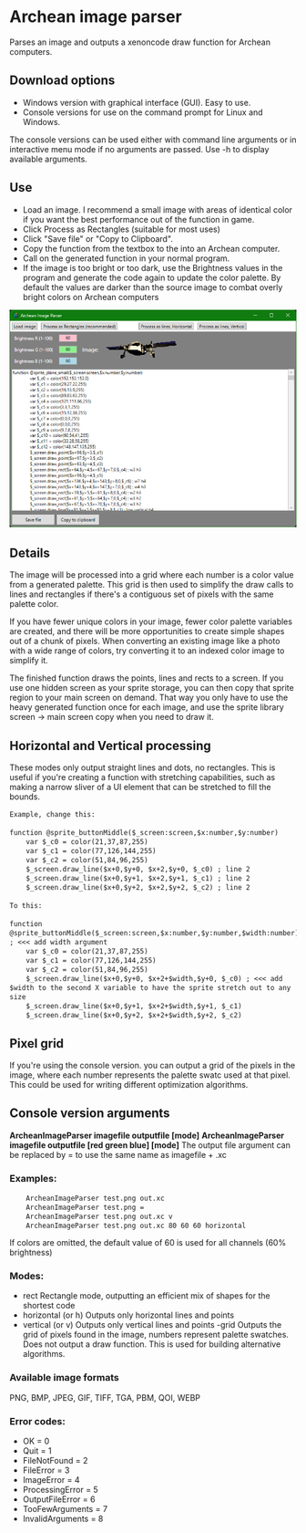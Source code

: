 # Archean image parser
Parses an image and outputs a xenoncode draw function for Archean computers.

## Download options

- Windows version with graphical interface (GUI). Easy to use.
- Console versions for use on the command prompt for Linux and Windows. 
 
The console versions can be used either with command line arguments or in interactive menu mode if no arguments are passed.
Use -h to display available arguments.

## Use
- Load an image. I recommend a small image with areas of identical color if you want the best performance out of the function in game.
- Click Process as Rectangles (suitable for most uses)
- Click "Save file" or "Copy to Clipboard".
- Copy the function from the textbox to the into an Archean computer.
- Call on the generated function in your normal program.
- If the image is too bright or too dark, use the Brightness values in the program and generate the code again to update the color palette. By default the values are darker than the source image to combat overly bright colors on Archean computers

![Screenshot](screenshot.png)

## Details
The image will be processed into a grid where each number is a color value from a generated palette.
This grid is then used to simplify the draw calls to lines and rectangles if there's a contiguous set of pixels with the same palette color.

If you have fewer unique colors in your image, fewer color palette variables are created, and there will be more opportunities to create simple shapes out of a chunk of pixels.
When converting an existing image like a photo with a wide range of colors, try converting it to an indexed color image to simplify it.

The finished function draws the points, lines and rects to a screen. If you use one hidden screen as your sprite storage, you can then copy that sprite region to your main screen on demand.
That way you only have to use the heavy generated function once for each image, and use the sprite library screen -> main screen copy when you need to draw it.

## Horizontal and Vertical processing
These modes only output straight lines and dots, no rectangles.
This is useful if you're creating a function with stretching capabilities, such as making a narrow sliver of a UI element that can be stretched to fill the bounds.

    Example, change this:

    function @sprite_buttonMiddle($_screen:screen,$x:number,$y:number)
	    var $_c0 = color(21,37,87,255)
    	var $_c1 = color(77,126,144,255)
    	var $_c2 = color(51,84,96,255)
    	$_screen.draw_line($x+0,$y+0, $x+2,$y+0, $_c0) ; line 2 
    	$_screen.draw_line($x+0,$y+1, $x+2,$y+1, $_c1) ; line 2 
    	$_screen.draw_line($x+0,$y+2, $x+2,$y+2, $_c2) ; line 2 

    To this:
    
    function @sprite_buttonMiddle($_screen:screen,$x:number,$y:number,$width:number) ; <<< add width argument
	    var $_c0 = color(21,37,87,255)
    	var $_c1 = color(77,126,144,255)
    	var $_c2 = color(51,84,96,255)
    	$_screen.draw_line($x+0,$y+0, $x+2+$width,$y+0, $_c0) ; <<< add $width to the second X variable to have the sprite stretch out to any size
    	$_screen.draw_line($x+0,$y+1, $x+2+$width,$y+1, $_c1)
    	$_screen.draw_line($x+0,$y+2, $x+2+$width,$y+2, $_c2)
        

## Pixel grid

If you're using the console version. you can output a grid of the pixels in the image, where each number represents the palette swatc used at that pixel. This could be used for writing different optimization algorithms.

## Console version arguments

**ArcheanImageParser imagefile outputfile [mode]**
**ArcheanImageParser imagefile outputfile [red green blue] [mode]**
The output file argument can be replaced by = to use the same name as imagefile + .xc

### Examples:
		ArcheanImageParser test.png out.xc
		ArcheanImageParser test.png =
		ArcheanImageParser test.png out.xc v
		ArcheanImageParser test.png out.xc 80 60 60 horizontal

If colors are omitted, the default value of 60 is used for all channels (60% brightness)

### Modes:
- rect        Rectangle mode, outputting an efficient mix of shapes for the shortest code
- horizontal  (or h) Outputs only horizontal lines and points
- vertical    (or v) Outputs only vertical lines and points
 -grid        Outputs the grid of pixels found in the image, numbers represent palette swatches. Does not output a draw function. This is used for building alternative algorithms.

### Available image formats
PNG, BMP, JPEG, GIF, TIFF, TGA, PBM, QOI, WEBP

### Error codes:
- OK = 0
- Quit = 1
- FileNotFound = 2
- FileError = 3
- ImageError = 4
- ProcessingError = 5
- OutputFileError = 6
- TooFewArguments = 7
- InvalidArguments = 8
